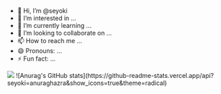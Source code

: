 - 👋 Hi, I’m @seyoki
- 👀 I’m interested in ...
- 🌱 I’m currently learning ...
- 💞️ I’m looking to collaborate on ...
- 📫 How to reach me ...
- 😄 Pronouns: ...
- ⚡ Fun fact: ...
  
<img src="https://img.shields.io/badge/react-20232a.svg?style=for-the-badge&logo=react&logoColor=61DAFB" />
<!---
seyoki/seyoki is a ✨ special ✨ repository because its `README.md` (this file) appears on your GitHub profile.
You can click the Preview link to take a look at your changes.
--->
![Anurag's GitHub stats](https://github-readme-stats.vercel.app/api?seyoki=anuraghazra&show_icons=true&theme=radical)

